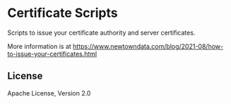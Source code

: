 # Certificate Scripts

Scripts to issue your certificate authority and server certificates.

More information is at https://www.newtowndata.com/blog/2021-08/how-to-issue-your-certificates.html

## License

Apache License, Version 2.0
